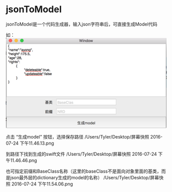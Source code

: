 # jsonToModel
jsonToModel是一个代码生成器，输入json字符串后，可直接生成Model代码

如：
![image](https://github.com/iyongzai/jsonToModel/blob/master/jsonToModel/README/shot001.png)


点击 “生成model” 按钮，选择保存路径
/Users/Tyler/Desktop/屏幕快照 2016-07-24 下午11.46.13.png

到路径下找到生成的swift文件
/Users/Tyler/Desktop/屏幕快照 2016-07-24 下午11.46.46.png

也可指定前缀和BaseClass名称（这里的baseClass不是面向对象里面的基类，而是json最外层的dictionary生成的model的名称）
/Users/Tyler/Desktop/屏幕快照 2016-07-24 下午11.54.06.png